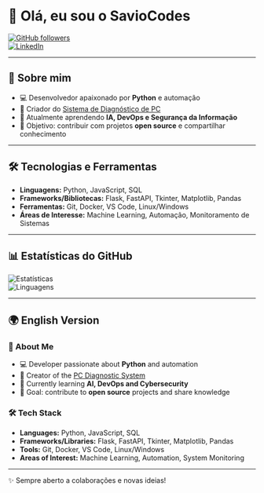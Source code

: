 # 👋 Olá, eu sou o SavioCodes  

[![GitHub followers](https://img.shields.io/github/followers/SavioCodes?label=Seguidores&style=social)](https://github.com/SavioCodes)  
[![LinkedIn](https://img.shields.io/badge/LinkedIn-Conectar-blue?style=flat&logo=linkedin)](https://linkedin.com/in/seu-usuario)  

---

## 🚀 Sobre mim
- 💻 Desenvolvedor apaixonado por **Python** e automação  
- 🔧 Criador do [Sistema de Diagnóstico de PC](https://github.com/SavioCodes/seu-repo)  
- 🌱 Atualmente aprendendo **IA, DevOps e Segurança da Informação**  
- 🎯 Objetivo: contribuir com projetos **open source** e compartilhar conhecimento  

---

## 🛠️ Tecnologias e Ferramentas
- **Linguagens:** Python, JavaScript, SQL  
- **Frameworks/Bibliotecas:** Flask, FastAPI, Tkinter, Matplotlib, Pandas  
- **Ferramentas:** Git, Docker, VS Code, Linux/Windows  
- **Áreas de Interesse:** Machine Learning, Automação, Monitoramento de Sistemas  

---

## 📊 Estatísticas do GitHub
![Estatísticas](https://github-readme-stats.vercel.app/api?username=SavioCodes&show_icons=true&theme=radical)  
![Linguagens](https://github-readme-stats.vercel.app/api/top-langs/?username=SavioCodes&layout=compact&theme=radical)  

---

## 🌍 English Version

### 🚀 About Me
- 💻 Developer passionate about **Python** and automation  
- 🔧 Creator of the [PC Diagnostic System](https://github.com/SavioCodes/seu-repo)  
- 🌱 Currently learning **AI, DevOps and Cybersecurity**  
- 🎯 Goal: contribute to **open source** projects and share knowledge  

### 🛠️ Tech Stack
- **Languages:** Python, JavaScript, SQL  
- **Frameworks/Libraries:** Flask, FastAPI, Tkinter, Matplotlib, Pandas  
- **Tools:** Git, Docker, VS Code, Linux/Windows  
- **Areas of Interest:** Machine Learning, Automation, System Monitoring  

---

✨ Sempre aberto a colaborações e novas ideias!
